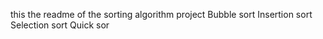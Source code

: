 this the readme of the sorting algorithm project
Bubble sort
Insertion sort
Selection sort
Quick sor
